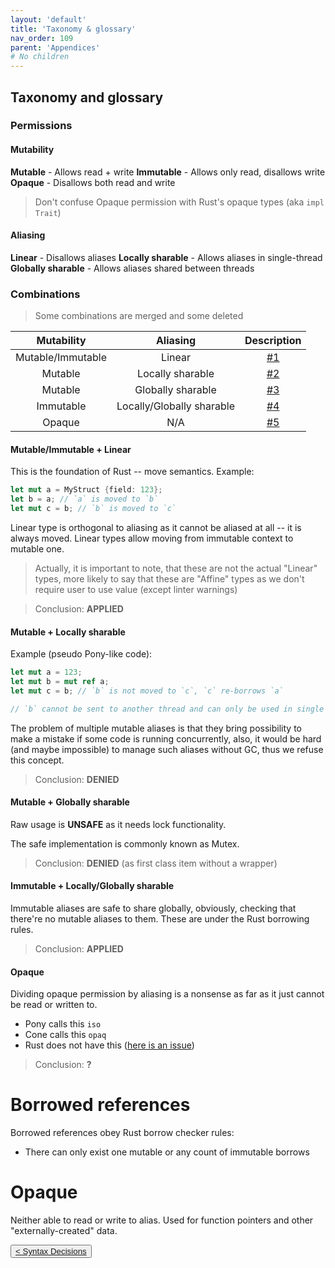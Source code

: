 ```yaml
---
layout: 'default'
title: 'Taxonomy & glossary'
nav_order: 109
parent: 'Appendices'
# No children
---
```


## Taxonomy and glossary

### Permissions

#### Mutability
**Mutable** - Allows read + write
**Immutable** - Allows only read, disallows write
**Opaque** - Disallows both read and write

> Don't confuse Opaque permission with Rust's opaque types (aka `impl Trait`)

#### Aliasing

**Linear** - Disallows aliases
**Locally sharable** - Allows aliases in single-thread
**Globally sharable** - Allows aliases shared between threads


### Combinations

> Some combinations are merged and some deleted

| Mutability | Aliasing | Description |
|:----------:|:--------:|:-----------:|
| Mutable/Immutable | Linear | [#1](#mut-imm-lin) |
| Mutable | Locally sharable | [#2](#mut-loc) |
| Mutable | Globally sharable | [#3](#mut-glob) |
| Immutable | Locally/Globally sharable | [#4](#mut-loc-glob) |
| Opaque | N/A | [#5](#opaque) |

#### <a name="mut-imm-lin"></a> Mutable/Immutable + Linear

This is the foundation of Rust -- move semantics.
Example:
```rust
let mut a = MyStruct {field: 123};
let b = a; // `a` is moved to `b`
let mut c = b; // `b` is moved to `c`
```

Linear type is orthogonal to aliasing as it cannot be aliased at all -- it is always moved.
Linear types allow moving from immutable context to mutable one.

> Actually, it is important to note, that these are not the actual "Linear" types, more likely to say that these are "Affine" types as we don't require user to use value (except linter warnings)

> Conclusion: **APPLIED**

#### <a name="mut-loc"></a> Mutable + Locally sharable

Example (pseudo Pony-like code):
```rust
let mut a = 123;
let mut b = mut ref a;
let mut c = b; // `b` is not moved to `c`, `c` re-borrows `a`

// `b` cannot be sent to another thread and can only be used in single one
```

The problem of multiple mutable aliases is that they bring possibility to make a mistake if some code is running concurrently, also, it would be hard (and maybe impossible) to manage such aliases without GC, thus we refuse this concept.

> Conclusion: **DENIED**

#### <a name="mut-glob"></a> Mutable + Globally sharable

Raw usage is **UNSAFE** as it needs lock functionality.

The safe implementation is commonly known as Mutex.

> Conclusion: **DENIED** (as first class item without a wrapper)

#### <a name="imm-loc-glob"></a> Immutable + Locally/Globally sharable

Immutable aliases are safe to share globally, obviously, checking that there're no mutable aliases to them.
These are under the Rust borrowing rules.

> Conclusion: **APPLIED**

#### <a name="opaque"></a> Opaque

Dividing opaque permission by aliasing is a nonsense as far as it just cannot be read or written to.

- Pony calls this `iso`
- Cone calls this `opaq`
- Rust does not have this ([here is an issue](https://github.com/rust-lang/rfcs/blob/master/text/1861-extern-types.md))

> Conclusion: **?**

# Borrowed references

Borrowed references obey Rust borrow checker rules:
- There can only exist one mutable or any count of immutable borrows



# Opaque

Neither able to read or write to alias. Used for function pointers and other "externally-created" data.
<div class="nav-btn-block">
    <button class="nav-btn left">
    <a class="link" href="/Jacy-Dev-Book/appendices/syntax-decisions">< Syntax Decisions</a>
</button>

    
</div>
